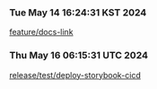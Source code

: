 ### Tue May 14 16:24:31 KST 2024
[feature/docs-link](https://design-system.webtoon.today/feature/docs-link)

### Thu May 16 06:15:31 UTC 2024
[release/test/deploy-storybook-cicd](https://design-system.webtoon.today/release/test/deploy-storybook-cicd)

